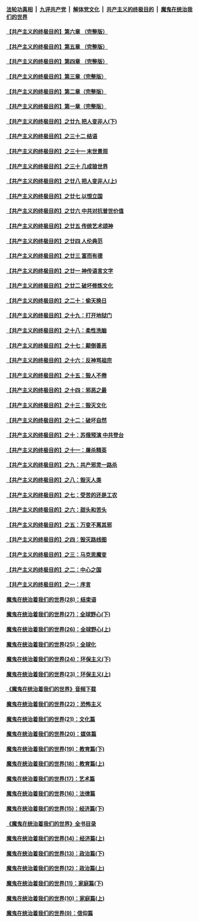 

####  [法轮功真相](../../../../basic/blob/master/README.md?t=06250102) &nbsp;|&nbsp; [九评共产党](../../../../9ping.md/blob/master/README.md?t=06250102) &nbsp;|&nbsp; [解体党文化](../../../../jtdwh.md/blob/master/README.md?t=06250102)  &nbsp;|&nbsp; [共产主义的终极目的](../../../../gczydzjmd.md/blob/master/README.md?t=06250102) &nbsp;|&nbsp; [魔鬼在统治我们的世界](../../../../mgztzwmdsj.md/blob/master/README.md?t=06250102) 

#### [【共产主义的终极目的】第六章 （完整版）](../pages/nsc422/n11428913.md?t=06250102) 

#### [【共产主义的终极目的】第五章 （完整版）](../pages/nsc422/n11428912.md?t=06250102) 

#### [【共产主义的终极目的】第四章 （完整版）](../pages/nsc422/n11428907.md?t=06250102) 

#### [【共产主义的终极目的】第三章（完整版）](../pages/nsc422/n11428848.md?t=06250102) 

#### [【共产主义的终极目的】第二章（完整版）](../pages/nsc422/n11428831.md?t=06250102) 

#### [【共产主义的终极目的】第一章（完整版）](../pages/nsc422/n11417651.md?t=06250102) 

#### [【共产主义的终极目的】之廿九 把人变非人(下)](../pages/nsc422/n11344140.md?t=06250102) 

#### [【共产主义的终极目的】之三十二 结语](../pages/nsc422/n11360535.md?t=06250102) 

#### [【共产主义的终极目的】之三十一 末世景观](../pages/nsc422/n11351129.md?t=06250102) 

#### [【共产主义的终极目的】之三十 几成狼世界](../pages/nsc422/n11348280.md?t=06250102) 

#### [【共产主义的终极目的】之廿八 把人变非人(上)](../pages/nsc422/n11340492.md?t=06250102) 

#### [【共产主义的终极目的】之廿七 以恨立国](../pages/nsc422/n11336944.md?t=06250102) 

#### [【共产主义的终极目的】之廿六 中共对抗普世价值](../pages/nsc422/n11324785.md?t=06250102) 

#### [【共产主义的终极目的】之廿五 传统艺术颂神](../pages/nsc422/n11296396.md?t=06250102) 

#### [【共产主义的终极目的】之廿四 人伦典范](../pages/nsc422/n11296397.md?t=06250102) 

#### [【共产主义的终极目的】之廿三 富而有德](../pages/nsc422/n11283598.md?t=06250102) 

#### [【共产主义的终极目的】之廿一 神传语言文字](../pages/nsc422/n11263265.md?t=06250102) 

#### [【共产主义的终极目的】之廿二 破坏修炼文化](../pages/nsc422/n11245728.md?t=06250102) 

#### [【共产主义的终极目的】之二十：偷天换日](../pages/nsc422/n11238846.md?t=06250102) 

#### [【共产主义的终极目的】之十九：打开地狱门](../pages/nsc422/n11206376.md?t=06250102) 

#### [【共产主义的终极目的】之十八：柔性洗脑](../pages/nsc422/n11199994.md?t=06250102) 

#### [【共产主义的终极目的】之十七：颠倒善恶](../pages/nsc422/n11179782.md?t=06250102) 

#### [【共产主义的终极目的】之十六：反神骂祖宗](../pages/nsc422/n11166798.md?t=06250102) 

#### [【共产主义的终极目的】之十五：毁人不倦](../pages/nsc422/n11166792.md?t=06250102) 

#### [【共产主义的终极目的】之十四：邪恶之最](../pages/nsc422/n11150249.md?t=06250102) 

#### [【共产主义的终极目的】之十三：毁灭文化](../pages/nsc422/n11135227.md?t=06250102) 

#### [【共产主义的终极目的】之十二：破坏自然](../pages/nsc422/n11135214.md?t=06250102) 

#### [【共产主义的终极目的】之十：苏俄预演 中共登台](../pages/nsc422/n11118424.md?t=06250102) 

#### [【共产主义的终极目的】之十一：屠杀精英](../pages/nsc422/n11118442.md?t=06250102) 

#### [【共产主义的终极目的】之九：共产邪灵一路杀](../pages/nsc422/n11114139.md?t=06250102) 

#### [【共产主义的终极目的】之八：毁灭人类](../pages/nsc422/n11108503.md?t=06250102) 

#### [【共产主义的终极目的】之七：受苦的还是工农](../pages/nsc422/n11101809.md?t=06250102) 

#### [【共产主义的终极目的】之六：甜头和苦头](../pages/nsc422/n11096971.md?t=06250102) 

#### [【共产主义的终极目的】之五：万变不离其邪](../pages/nsc422/n11091285.md?t=06250102) 

#### [【共产主义的终极目的】之四：毁灭路线图](../pages/nsc422/n11086284.md?t=06250102) 

#### [【共产主义的终极目的】之三：马克思魔变](../pages/nsc422/n11061941.md?t=06250102) 

#### [【共产主义的终极目的】之二：中心之国](../pages/nsc422/n11047728.md?t=06250102) 

#### [【共产主义的终极目的】之一：序言](../pages/nsc422/n11086077.md?t=06250102) 

#### [魔鬼在统治着我们的世界(28)：结束语](../pages/nsc422/n10936246.md?t=06250102) 

#### [魔鬼在统治着我们的世界(27)：全球野心(下)](../pages/nsc422/n10928319.md?t=06250102) 

#### [魔鬼在统治着我们的世界(26)：全球野心(上)](../pages/nsc422/n10900318.md?t=06250102) 

#### [魔鬼在统治着我们的世界(25)：全球化](../pages/nsc422/n10788205.md?t=06250102) 

#### [魔鬼在统治着我们的世界(24)：环保主义(下)](../pages/nsc422/n10695307.md?t=06250102) 

#### [魔鬼在统治着我们的世界(23)：环保主义(上)](../pages/nsc422/n10688613.md?t=06250102) 

#### [《魔鬼在统治着我们的世界》音频下载](../pages/nsc422/n10635553.md?t=06250102) 

#### [魔鬼在统治着我们的世界(22)：恐怖主义](../pages/nsc422/n10614727.md?t=06250102) 

#### [魔鬼在统治着我们的世界(21)：文化篇](../pages/nsc422/n10597706.md?t=06250102) 

#### [魔鬼在统治着我们的世界(20)：媒体篇](../pages/nsc422/n10586579.md?t=06250102) 

#### [魔鬼在统治着我们的世界(19)：教育篇(下)](../pages/nsc422/n10564808.md?t=06250102) 

#### [魔鬼在统治着我们的世界(18)：教育篇(上)](../pages/nsc422/n10526970.md?t=06250102) 

#### [魔鬼在统治着我们的世界(17)：艺术篇](../pages/nsc422/n10499093.md?t=06250102) 

#### [魔鬼在统治着我们的世界(16)：法律篇](../pages/nsc422/n10485969.md?t=06250102) 

#### [魔鬼在统治着我们的世界(15)：经济篇(下)](../pages/nsc422/n10469975.md?t=06250102) 

#### [《魔鬼在统治着我们的世界》全书目录](../pages/nsc422/n10464261.md?t=06250102) 

#### [魔鬼在统治着我们的世界(14)：经济篇(上)](../pages/nsc422/n10457370.md?t=06250102) 

#### [魔鬼在统治着我们的世界(13)：政治篇(下)](../pages/nsc422/n10448270.md?t=06250102) 

#### [魔鬼在统治着我们的世界(12)：政治篇(上)](../pages/nsc422/n10444576.md?t=06250102) 

#### [魔鬼在统治着我们的世界(11)：家庭篇(下)](../pages/nsc422/n10440961.md?t=06250102) 

#### [魔鬼在统治着我们的世界(10)：家庭篇(上)](../pages/nsc422/n10435448.md?t=06250102) 

#### [魔鬼在统治着我们的世界(9)：信仰篇](../pages/nsc422/n10432159.md?t=06250102) 

